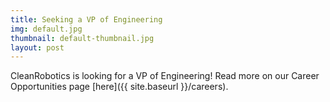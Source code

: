 ```yaml
---
title: Seeking a VP of Engineering
img: default.jpg
thumbnail: default-thumbnail.jpg
layout: post
---
```


CleanRobotics is looking for a VP of Engineering! Read more on our Career Opportunities page [here]({{ site.baseurl }}/careers).
